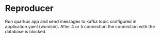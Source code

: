 # Reproducer

Run quarkus app and send messages to kafka topic configured in application.yaml (wordsin).
After 4 or 5 connection the connection with the database is blocked.